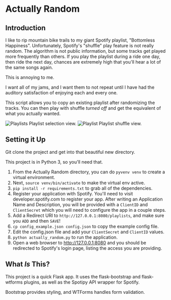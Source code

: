 # Actually Random

## Introduction
I like to rip mountain bike trails to my giant Spotify playlist,
"Bottomless Happiness". Unfortunately, Spotify's "shuffle" play feature
is not really random. The algorithm is not public information, but some
tracks get played more frequently than others. If you play the playlist
during a ride one day, then ride the next day, chances are extremely
high that you'll hear a lot of the same songs again.

This is annoying to me.

I want all of my jams, and I want them to not repeat until I have had
the auditory satisfaction of enjoying each and every one.

This script allows you to copy an existing playlist after randomizing
the tracks. You can then play with shuffle _turned off_ and get the
equivalent of what you actually wanted.

![Playlists](https://github.com/sheagcraig/actually_random/blob/master/screenshots/playlists.png)
Playlist selection view.
![Playlist](https://github.com/sheagcraig/actually_random/blob/master/screenshots/playlist.png)
Playlist shuffle view.

## Setting it Up
Git clone the project and get into that beautiful new directory.

This project is in Python 3, so you'll need that.

1. From the Actually Random directory, you can do `pyvenv venv` to create a
virtual environment.
2. Next, `source venv/bin/activate` to make the virtual env active.
3. `pip install -r requirements.txt` to grab all of the dependencies.
4. Register your application with Spotify. You'll need to visit
   developer.spotify.com to register your app. After writing an Application
   Name and Description, you will be provided with a `ClientID` and
   `ClientSecret` which you will need to configure the app in a couple steps.
5. Add a Redirect URI to `http://127.0.0.1:8080/playlists`, and make sure you
   `ADD` and then `SAVE`!
6. `cp config_example.json config.json` to copy the example config file.
7. Edit the config.json file and add your `ClientSecret` and `ClientID` values.
8. `python actually_random.py` to run the application.
9. Open a web browser to http://127.0.0.1:8080 and you should be redirected to
   Spotify's login page, listing the access you are providing.

## What _Is_ This?
This project is a quick Flask app. It uses the flask-bootstrap and
flask-wtforms plugins, as well as the Spotipy API wrapper for Spotify.

Bootstrap provides styling, and WTForms handles form validation.
